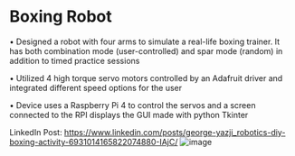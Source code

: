 # Boxing Robot
•	Designed a robot with four arms to simulate a real-life boxing trainer. 
It has both combination mode (user-controlled) and spar mode (random) in addition to timed practice sessions

•	Utilized 4 high torque servo motors controlled by an Adafruit driver and integrated different speed options for the user

•	Device uses a Raspberry Pi 4 to control the servos and a screen connected to the RPI displays the GUI made with python Tkinter

LinkedIn Post:
https://www.linkedin.com/posts/george-yazji_robotics-diy-boxing-activity-6931014165822074880-IAjC/
![image](https://user-images.githubusercontent.com/76963708/172540355-9f12a1c7-3782-4749-a498-20195258d0d6.png)

